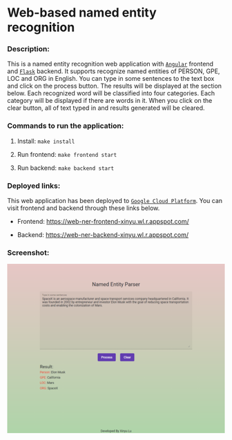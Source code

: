 # Web-based named entity recognition

### Description:
This is a named entity recognition web application with [`Angular`](https://angular.io/) frontend and [`Flask`](https://flask.palletsprojects.com/en/2.0.x/) backend. It supports recognize named entities of PERSON, GPE, LOC and ORG in English. You can type in some sentences to the text box and click on the process button. The results will be displayed at the section below. Each recognized word will be classified into four categories. Each category will be displayed if there are words in it. When you click on the clear button, all of text typed in and results generated will be cleared.

### Commands to run the application:
1. Install: `make install`

2. Run frontend: `make frontend start`

3. Run backend: `make backend start`

### Deployed links:
This web application has been deployed to [`Google Cloud Platform`](https://cloud.google.com/). You can visit frontend and backend through these links below.

* Frontend: https://web-ner-frontend-xinyu.wl.r.appspot.com/

* Backend: https://web-ner-backend-xinyu.wl.r.appspot.com/

### Screenshot:

![Example app](./assets/web_ner_example.png)